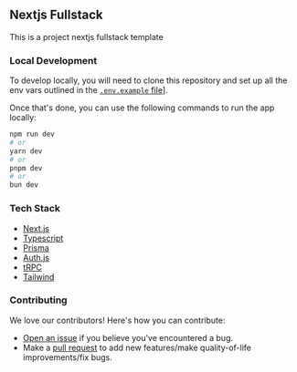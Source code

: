 ## Nextjs Fullstack

This is a project nextjs fullstack template

### Local Development

To develop locally, you will need to clone this repository and set up all the env vars outlined in the [`.env.example` file](https://github.com/rofiqurrohman/nextjs-fullstack/blob/main/.env.example)].

Once that's done, you can use the following commands to run the app locally:

```bash
npm run dev
# or
yarn dev
# or
pnpm dev
# or
bun dev
```

### Tech Stack

- [Next.js](https://nextjs.org/)
- [Typescript](https://www.typescriptlang.org/)
- [Prisma](https://www.prisma.io/docs/orm)
- [Auth.js](https://authjs.dev/)
- [tRPC](https://trpc.io/)
- [Tailwind](https://tailwindcss.com/)

### Contributing

We love our contributors! Here's how you can contribute:

- [Open an issue](https://github.com/rofiqurrohman/nextjs-fullstack/issues) if you believe you've encountered a bug.
- Make a [pull request](https://github.com/rofiqurrohman/nextjs-fullstack/pull) to add new features/make quality-of-life improvements/fix bugs.